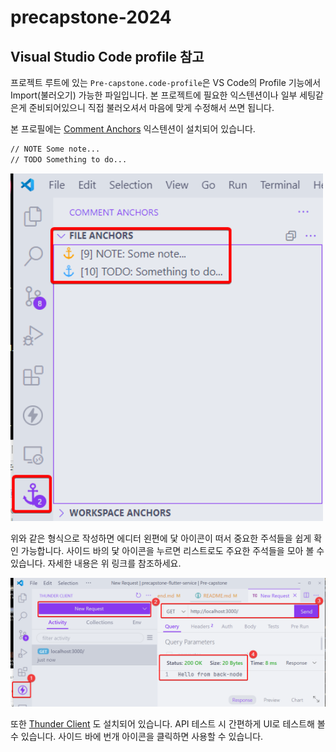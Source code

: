 # precapstone-2024

## Visual Studio Code profile 참고
프로젝트 루트에 있는 `Pre-capstone.code-profile`은 VS Code의 Profile 기능에서 Import(불러오기) 가능한 파일입니다. 본 프로젝트에 필요한 익스텐션이나 일부 세팅같은게 준비되어있으니 직접 불러오셔서 마음에 맞게 수정해서 쓰면 됩니다.

본 프로필에는 [Comment Anchors](https://marketplace.visualstudio.com/items?itemName=ExodiusStudios.comment-anchors) 익스텐션이 설치되어 있습니다.

```md
// NOTE Some note...
// TODO Something to do...
```

<img src="/assets/comment-anchor.png" alt="comment anchor" width="500" />

위와 같은 형식으로 작성하면 에디터 왼편에 닻 아이콘이 떠서 중요한 주석들을 쉽게 확인 가능합니다. 사이드 바의 닻 아이콘을 누르면 리스트로도 주요한 주석들을 모아 볼 수 있습니다. 자세한 내용은 위 링크를 참조하세요.

<img src="/assets/thunder-client.png" alt="thunder client" width="700" />

또한 [Thunder Client](https://marketplace.visualstudio.com/items?itemName=rangav.vscode-thunder-client) 도 설치되어 있습니다. API 테스트 시 간편하게 UI로 테스트해 볼 수 있습니다. 사이드 바에 번개 아이콘을 클릭하면 사용할 수 있습니다.
